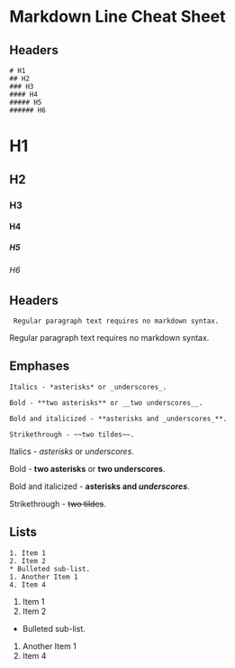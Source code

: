 # Markdown Line Cheat Sheet

## Headers
 ```
 # H1
 ## H2
 ### H3
 #### H4
 ##### H5
 ###### H6
 ```
 
 # H1
 ## H2
 ### H3
 #### H4
 ##### H5
 ###### H6
 
 ## Headers
 ```
  Regular paragraph text requires no markdown syntax.
 ```
 Regular paragraph text requires no markdown syntax.


## Emphases

```
Italics - *asterisks* or _underscores_.

Bold - **two asterisks** or __two underscores__.

Bold and italicized - **asterisks and _underscores_**.

Strikethrough - ~~two tildes~~.
```

Italics - *asterisks* or _underscores_.

Bold - **two asterisks** or __two underscores__.

Bold and italicized - **asterisks and _underscores_**.

Strikethrough - ~~two tildes~~.


## Lists

```
1. Item 1
2. Item 2
* Bulleted sub-list. 
1. Another Item 1
4. Item 4
```

1. Item 1
2. Item 2
* Bulleted sub-list. 
1. Another Item 1
4. Item 4

